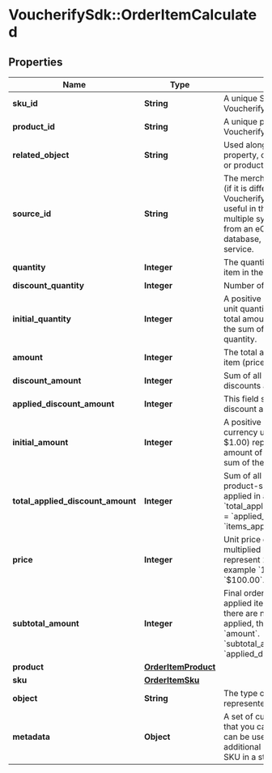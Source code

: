 # VoucherifySdk::OrderItemCalculated

## Properties

| Name | Type | Description | Notes |
| ---- | ---- | ----------- | ----- |
| **sku_id** | **String** | A unique SKU ID assigned by Voucherify. | [optional] |
| **product_id** | **String** | A unique product ID assigned by Voucherify. | [optional] |
| **related_object** | **String** | Used along with the source_id property, can be set to either sku or product. | [optional] |
| **source_id** | **String** | The merchant’s product/SKU ID (if it is different from the Voucherify product/SKU ID). It is useful in the integration between multiple systems. It can be an ID from an eCommerce site, a database, or a third-party service. | [optional] |
| **quantity** | **Integer** | The quantity of the particular item in the cart. | [optional] |
| **discount_quantity** | **Integer** | Number of dicounted items. | [optional] |
| **initial_quantity** | **Integer** | A positive integer in the smallest unit quantity representing the total amount of the order; this is the sum of the order items&#39; quantity. | [optional] |
| **amount** | **Integer** | The total amount of the order item (price * quantity). | [optional] |
| **discount_amount** | **Integer** | Sum of all order-item-level discounts applied to the order. | [optional] |
| **applied_discount_amount** | **Integer** | This field shows the order-level discount applied. | [optional] |
| **initial_amount** | **Integer** | A positive integer in the smallest currency unit (e.g. 100 cents for $1.00) representing the total amount of the order. This is the sum of the order items&#39; amounts. | [optional] |
| **total_applied_discount_amount** | **Integer** | Sum of all order-level AND all product-specific discounts applied in a particular request.   &#x60;total_applied_discount_amount&#x60; &#x3D; &#x60;applied_discount_amount&#x60; + &#x60;items_applied_discount_amount&#x60; | [optional] |
| **price** | **Integer** | Unit price of an item. Value is multiplied by 100 to precisely represent 2 decimal places. For example &#x60;10000 cents&#x60; for &#x60;$100.00&#x60;. | [optional] |
| **subtotal_amount** | **Integer** | Final order item amount after the applied item-level discount.  If there are no item-level discounts applied, this item is equal to the &#x60;amount&#x60;.    &#x60;subtotal_amount&#x60;&#x3D;&#x60;amount&#x60;-&#x60;applied_discount_amount&#x60; | [optional] |
| **product** | [**OrderItemProduct**](OrderItemProduct.md) |  | [optional] |
| **sku** | [**OrderItemSku**](OrderItemSku.md) |  | [optional] |
| **object** | **String** | The type of the object represented by JSON. | [default to &#39;order_item&#39;] |
| **metadata** | **Object** | A set of custom key/value pairs that you can attach to an SKU. It can be useful for storing additional information about the SKU in a structured format. | [optional] |

